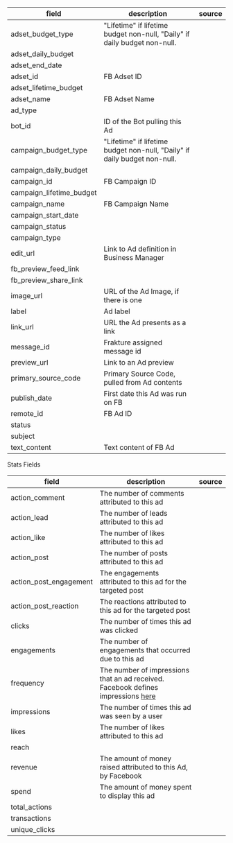 |field|description|source|
|---|---|---|
|adset_budget_type|"Lifetime" if lifetime budget non-null, "Daily" if daily budget non-null.||
|adset_daily_budget|||
|adset_end_date|||
|adset_id|FB Adset ID||
|adset_lifetime_budget|||
|adset_name|FB Adset Name||
|ad_type|||
|bot_id|ID of the Bot pulling this Ad||
|campaign_budget_type|"Lifetime" if lifetime budget non-null, "Daily" if daily budget non-null.||
|campaign_daily_budget|||
|campaign_id|FB Campaign ID||
|campaign_lifetime_budget|||
|campaign_name|FB Campaign Name||
|campaign_start_date|||
|campaign_status|||
|campaign_type|||
|edit_url|Link to Ad definition in Business Manager||
|fb_preview_feed_link|||
|fb_preview_share_link|||
|image_url|URL of the Ad Image, if there is one||
|label|Ad label||
|link_url|URL the Ad presents as a link||
|message_id|Frakture assigned message id||
|preview_url|Link to an Ad preview||
|primary_source_code|Primary Source Code, pulled from Ad contents||
|publish_date|First date this Ad was run on FB||
|remote_id|FB Ad ID||
|status|||
|subject|||
|text_content|Text content of FB Ad||

Stats Fields

|field|description|source|
|---|---|---|
|action_comment|The number of comments attributed to this ad||
|action_lead|The number of leads attributed to this ad||
|action_like|The number of likes attributed to this ad||
|action_post|The number of posts attributed to this ad||
|action_post_engagement|The engagements attributed to this ad for the targeted post||
|action_post_reaction|The reactions attributed to this ad for the targeted post||
|clicks|The number of times this ad was clicked||
|engagements|The number of engagements that occurred due to this ad||
|frequency|The number of impressions that an ad received. Facebook defines impressions [here](https://www.facebook.com/business/help/675615482516035)||
|impressions|The number of times this ad was seen by a user||
|likes|The number of likes attributed to this ad||
|reach|||
|revenue|The amount of money raised attributed to this Ad, by Facebook||
|spend|The amount of money spent to display this ad||
|total_actions|||
|transactions|||
|unique_clicks|||